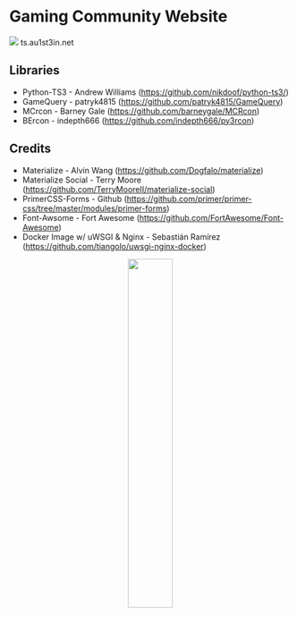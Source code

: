 Gaming Community Website
=============================

![](https://raw.githubusercontent.com/Au1st3in/au1st3in.net/master/screenshot.png)
ts.au1st3in.net

## Libraries
* Python-TS3 - Andrew Williams (https://github.com/nikdoof/python-ts3/)
* GameQuery - patryk4815 (https://github.com/patryk4815/GameQuery)
* MCrcon - Barney Gale (https://github.com/barneygale/MCRcon)
* BErcon - indepth666 (https://github.com/indepth666/py3rcon)

## Credits
* Materialize - Alvin Wang (https://github.com/Dogfalo/materialize)
* Materialize Social - Terry Moore (https://github.com/TerryMooreII/materialize-social)
* PrimerCSS-Forms - Github (https://github.com/primer/primer-css/tree/master/modules/primer-forms)
* Font-Awsome - Fort Awesome (https://github.com/FortAwesome/Font-Awesome)
* Docker Image w/ uWSGI & Nginx - Sebastián Ramírez (https://github.com/tiangolo/uwsgi-nginx-docker)

<p align="center">
  <a href="https://hub.docker.com/r/au1st3in/au1st3in.net/" target="_blank" rel="noopener noreferrer">
    <img src="https://raw.githubusercontent.com/Au1st3in/au1st3in.net/master/docker.png?raw=true" width="40%" height="40%" />
  </a>
</p>
